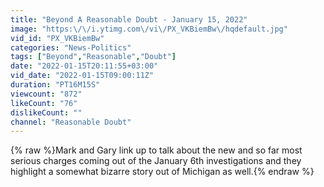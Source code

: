 ```yaml
---
title: "Beyond A Reasonable Doubt - January 15, 2022"
image: "https:\/\/i.ytimg.com\/vi\/PX_VKBiemBw\/hqdefault.jpg"
vid_id: "PX_VKBiemBw"
categories: "News-Politics"
tags: ["Beyond","Reasonable","Doubt"]
date: "2022-01-15T20:11:55+03:00"
vid_date: "2022-01-15T09:00:11Z"
duration: "PT16M15S"
viewcount: "872"
likeCount: "76"
dislikeCount: ""
channel: "Reasonable Doubt"
---
```

{% raw %}Mark and Gary link up to talk about the new and so far most serious charges coming out of the January 6th investigations and they highlight a somewhat bizarre story out of Michigan as well.{% endraw %}
